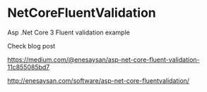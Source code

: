 # NetCoreFluentValidation
Asp .Net Core 3 Fluent validation example

Check blog post

https://medium.com/@enesaysan/asp-net-core-fluent-validation-11c855085bd7

http://enesaysan.com/software/asp-net-core-fluentvalidation/
